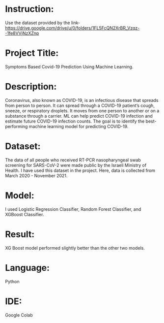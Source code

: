 # Instruction:
Use the dataset provided by the link-
https://drive.google.com/drive/u/0/folders/1FL5FcQN2XrBR_Vzqz--1fe8VVjNzXZnp

# Project Title:
Symptoms Based Covid-19 Prediction Using Machine Learning.

# Description:

Coronavirus, also known as COVID-19, is an infectious disease that spreads from person to person. It can spread through a COVID-19 patient’s cough, sneeze, or respiratory droplets. It moves from one person to another or on a substance through a carrier.
ML can help predict COVID-19 infection and estimate future COVID-19 infection counts. The  goal is to identify the best-performing machine learning model for predicting COVID-19.

# Dataset:
The data of all people who received RT-PCR nasopharyngeal swab screening for SARS-CoV-2 were made public by the Israeli Ministry of Health. I have used this dataset in the project. Here, data is collected from March 2020 - November 2021.

# Model:
I used Logistic Regression Classifier, Random Forest Classifier, and XGBoost Classifier.

# Result:
XG Boost model performed slightly better than the other two models.

# Language:
Python

# IDE:
Google Colab
